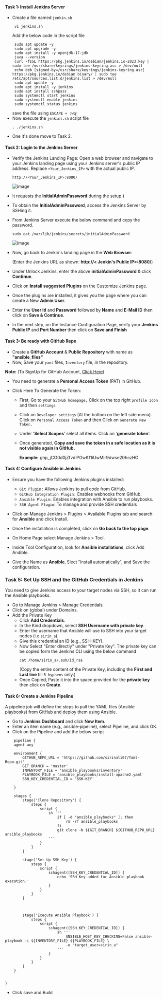 #### Task 1: Install Jenkins Server
   * Create a file named `jenkin.sh`
      ```
       vi jenkins.sh
      ```
      Add the below code in the script file
      ```
       sudo apt update -y
       sudo apt upgrade -y
       sudo apt install -y openjdk-17-jdk
       java --version
       curl -fsSL https://pkg.jenkins.io/debian/jenkins.io-2023.key | sudo tee /usr/share/keyrings/jenkins-keyring.asc > /dev/null
       echo deb [signed-by=/usr/share/keyrings/jenkins-keyring.asc] https://pkg.jenkins.io/debian binary/ | sudo tee /etc/apt/sources.list.d/jenkins.list > /dev/null
       sudo apt update -y
       sudo apt install -y jenkins
       sudo apt install sshpass
       sudo systemctl start jenkins
       sudo systemctl enable jenkins
       sudo systemctl status jenkins
      ```
      save the file using `ESCAPE + :wq!`
   * Now execute the `jenkins.sh` script file
      ```
      . ./jenkins.sh
      ```
   * One it's done move to Task 2.
     
#### Task 2: Login to the Jenkins Server
   * Verify the Jenkins Landing Page: Open a web browser and navigate to your Jenkins landing page using your Jenkins server's public IP address. Replace `<Your_Jenkins_IP>` with the actual public IP.
     ```
     http://<Your_Jenkins_IP>:8080/
     ```
     ![image](https://github.com/user-attachments/assets/71bebf61-157e-4c99-81a6-54e28f11ba79)
   
   * It requests the **InitialAdminPassword** during the setup.)
      
   * To obtain the **InitialAdminPassword**, access the Jenkins Server by SSHing it.
   
   * From Jenkins Server execute the below command and copy the password.
     ```
     sudo cat /var/lib/jenkins/secrets/initialAdminPassword
     ```
      ![image](https://github.com/user-attachments/assets/ed3b8543-feb8-4b8e-b753-73c6f6b909b5)
   
   * Now, go back to Jenkin's landing page in the **Web Browser**:
      
      (Enter the Jenkins URL as shown: **http://< Jenkin's Public IP>:8080/**)
   
   * Under Unlock Jenkins, enter the above **initialAdminPassword** & click **Continue**.
   * Click on **Install suggested Plugins** on the Customize Jenkins page.
   * Once the plugins are installed, it gives you the page where you can create a New **Admin User**.
   * Enter the **User Id** and **Password** followed by **Name** and **E-Mail ID** then click on **Save & Continue**.
   * In the next step, on the Instance Configuration Page, verify your **Jenkins Public IP** and **Port Number** then click on **Save and Finish**

     
#### Task 3: Be ready with GitHub Repo
  * Create a **GitHub Account** & **Public Repository** with name as **"ansible_files"**
  * Now, Save your  `yaml` files, `Inventory` file, in the repository. 

   **Note:** (To SignUp for GitHub Account, [Click Here](https://github.com/signup?ref_cta=Sign+up&ref_loc=header+logged+out&ref_page=%2F&source=header-home))
   
  * You need to generate a **Personal Access Token** (PAT) in GitHub.
   
  * Click Here To Generate the Token:</summary>
     
     * First, Go to your `GitHub homepage,` Click on the top right `profile Icon` and then `settings`
     * Click on `Developer settings` (At the bottom on the left side menu). Click on `Personal Access Token` and then Click on `Generate New Token.`
     * Under '**Select Scopes**' select all items. Click on '**generate token**'.
     * Once generated, **Copy and save the token in a safe location as it is not visible again in GitHub.**
     
        **Example:** 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
   
   

#### Task 4: Configure Ansible in Jenkins 
   * Ensure you have the following Jenkins plugins installed:
   
       * `Git Plugin:` Allows Jenkins to pull code from GitHub.
       * `GitHub Integration Plugin:` Enables webhooks from GitHub.
       * `Ansible Plugin:` Enables integration with Ansible to run playbooks.
       * `SSH Agent Plugin`: To manage and provide SSH credentials 

   * Click on Manage Jenkins > Plugins > Available Plugins tab and search for **Ansible** and click Install.
   * Once the installation is completed, click on **Go back to the top page**.
   * On Home Page select Manage Jenkins > Tool.
   * Inside Tool Configuration, look for **Ansible installations**, click Add Andible.
   * Give the Name as **Ansible**, Slect "Install automatically", and Save the configuration.


    
### Task 5: Set Up SSH and the GitHub Credentials in Jenkins
  You need to give Jenkins access to your target nodes via SSH, so it can run the Ansible playbooks.

  * Go to Manage Jenkins > Manage Credentials.
  * Click on (global) under Domains.
  * Add the Private Key 
      * Click **Add Credentials**.    
      * In the Kind dropdown, select **SSH Username with private key**.
      * Enter the username that Ansible will use to SSH into your target nodes (i.e `sirin_a`).
      * Give this credential an ID (e.g., SSH-KEY). 
      * Now Select "Enter directly" under "Private Key". The private key can be copied form the Jenkins CLI using the below command
        ```
        cat /home/sirin_a/.ssh/id_rsa
        ```
         (Copy the entire content of the Private Key, including the **First and Last line** till `5 hyphens` only.)  
       * Once Copied, Paste it into the space provided for the **private key** then click on **Create**.

#### Task 6: Create a Jenkins Pipeline
  A pipeline job will define the steps to pull the YAML files (Ansible playbooks) from GitHub and deploy them using Ansible.
  
  * Go to **Jenkins Dashboard** and click **New Item**.
  * Enter an item name (e.g., ansible-pipeline), select Pipeline, and click OK.
  * Click on the Pipeline and add the below script
```
    pipeline {
    agent any

    environment {
        GITHUB_REPO_URL = 'https://github.com/sirinali07/Yaml-Repo.git'
        GIT_BRANCH = 'master'
        INVENTORY_FILE = 'ansible_playbooks/inventory'
        PLAYBOOK_FILE = 'ansible_playbooks/install-apache2.yaml'
        SSH_KEY_CREDENTIAL_ID = 'SSH-KEY'
        
    }

    stages {
        stage('Clone Repository') {
            steps {
                script {
                    sh '''
                        if [ -d "ansible_playbooks" ]; then
                            rm -rf ansible_playbooks
                        fi
                        git clone -b ${GIT_BRANCH} ${GITHUB_REPO_URL} ansible_playbooks
                    '''
                }
            }
        }

        stage('Set Up SSH Key') {
            steps {
                script {
                    sshagent([SSH_KEY_CREDENTIAL_ID]) {
                        echo 'SSH Key added for Ansible playbook execution.'
                    }
                }
            }
        }

        

        stage('Execute Ansible Playbook') {
            steps {
                script {
                    sshagent([SSH_KEY_CREDENTIAL_ID]) {
                        sh '''
                            ANSIBLE_HOST_KEY_CHECKING=False ansible-playbook -i ${INVENTORY_FILE} ${PLAYBOOK_FILE} \
                            -e "target_user=sirin_a"
                        '''
                    }
                }
            }
        }
    }

 
}
```
* Click save and Build
    
 








